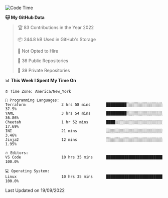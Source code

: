 <!--START_SECTION:waka-->
![Code Time](http://img.shields.io/badge/Code%20Time-93%20hrs%2054%20mins-blue)

**🐱 My GitHub Data** 

> 🏆 83 Contributions in the Year 2022
 > 
> 📦 244.8 kB Used in GitHub's Storage 
 > 
> 🚫 Not Opted to Hire
 > 
> 📜 36 Public Repositories 
 > 
> 🔑 39 Private Repositories  
 > 
📊 **This Week I Spent My Time On** 

```text
⌚︎ Time Zone: America/New_York

💬 Programming Languages: 
Terraform                3 hrs 58 mins       █████████░░░░░░░░░░░░░░░░   37.5% 
YAML                     3 hrs 54 mins       █████████░░░░░░░░░░░░░░░░   36.86% 
Cheetah                  1 hr 52 mins        ████░░░░░░░░░░░░░░░░░░░░░   17.69% 
INI                      21 mins             ░░░░░░░░░░░░░░░░░░░░░░░░░   3.46% 
Jinja2                   12 mins             ░░░░░░░░░░░░░░░░░░░░░░░░░   1.95%

🔥 Editors: 
VS Code                  10 hrs 35 mins      █████████████████████████   100.0%

💻 Operating System: 
Linux                    10 hrs 35 mins      █████████████████████████   100.0%

```


 Last Updated on 19/09/2022
<!--END_SECTION:waka-->